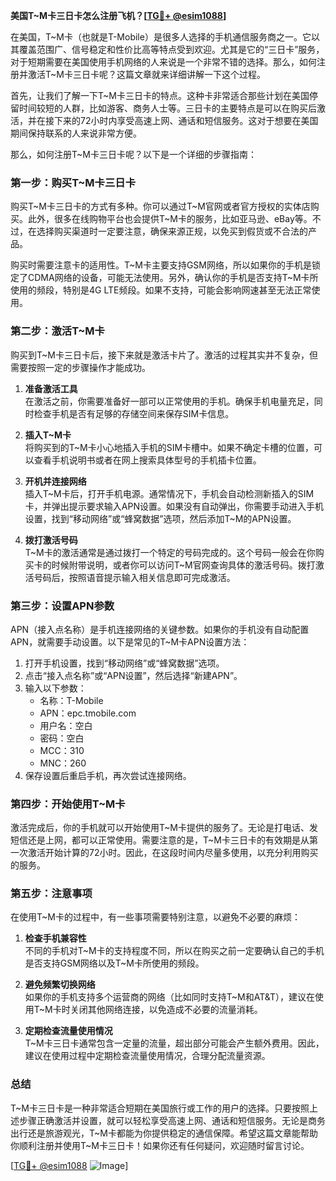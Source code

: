 **美国T~M卡三日卡怎么注册飞机？[[TG💪+ @esim1088](https://t.me/s/esim1088)]**

在美国，T~M卡（也就是T-Mobile）是很多人选择的手机通信服务商之一。它以其覆盖范围广、信号稳定和性价比高等特点受到欢迎。尤其是它的“三日卡”服务，对于短期需要在美国使用手机网络的人来说是一个非常不错的选择。那么，如何注册并激活T~M卡三日卡呢？这篇文章就来详细讲解一下这个过程。

首先，让我们了解一下T~M卡三日卡的特点。这种卡非常适合那些计划在美国停留时间较短的人群，比如游客、商务人士等。三日卡的主要特点是可以在购买后激活，并在接下来的72小时内享受高速上网、通话和短信服务。这对于想要在美国期间保持联系的人来说非常方便。

那么，如何注册T~M卡三日卡呢？以下是一个详细的步骤指南：

### **第一步：购买T~M卡三日卡**
购买T~M卡三日卡的方式有多种。你可以通过T~M官网或者官方授权的实体店购买。此外，很多在线购物平台也会提供T~M卡的服务，比如亚马逊、eBay等。不过，在选择购买渠道时一定要注意，确保来源正规，以免买到假货或不合法的产品。

购买时需要注意卡的适用性。T~M卡主要支持GSM网络，所以如果你的手机是锁定了CDMA网络的设备，可能无法使用。另外，确认你的手机是否支持T~M卡所使用的频段，特别是4G LTE频段。如果不支持，可能会影响网速甚至无法正常使用。

### **第二步：激活T~M卡**
购买到T~M卡三日卡后，接下来就是激活卡片了。激活的过程其实并不复杂，但需要按照一定的步骤操作才能成功。

1. **准备激活工具**  
   在激活之前，你需要准备好一部可以正常使用的手机。确保手机电量充足，同时检查手机是否有足够的存储空间来保存SIM卡信息。

2. **插入T~M卡**  
   将购买到的T~M卡小心地插入手机的SIM卡槽中。如果不确定卡槽的位置，可以查看手机说明书或者在网上搜索具体型号的手机插卡位置。

3. **开机并连接网络**  
   插入T~M卡后，打开手机电源。通常情况下，手机会自动检测新插入的SIM卡，并弹出提示要求输入APN设置。如果没有自动弹出，你需要手动进入手机设置，找到“移动网络”或“蜂窝数据”选项，然后添加T~M的APN设置。

4. **拨打激活号码**  
   T~M卡的激活通常是通过拨打一个特定的号码完成的。这个号码一般会在你购买卡的时候附带说明，或者你可以访问T~M官网查询具体的激活号码。拨打激活号码后，按照语音提示输入相关信息即可完成激活。

### **第三步：设置APN参数**
APN（接入点名称）是手机连接网络的关键参数。如果你的手机没有自动配置APN，就需要手动设置。以下是常见的T~M卡APN设置方法：

1. 打开手机设置，找到“移动网络”或“蜂窝数据”选项。
2. 点击“接入点名称”或“APN设置”，然后选择“新建APN”。
3. 输入以下参数：
   - 名称：T-Mobile
   - APN：epc.tmobile.com
   - 用户名：空白
   - 密码：空白
   - MCC：310
   - MNC：260
4. 保存设置后重启手机，再次尝试连接网络。

### **第四步：开始使用T~M卡**
激活完成后，你的手机就可以开始使用T~M卡提供的服务了。无论是打电话、发短信还是上网，都可以正常使用。需要注意的是，T~M卡三日卡的有效期是从第一次激活开始计算的72小时。因此，在这段时间内尽量多使用，以充分利用购买的服务。

### **第五步：注意事项**
在使用T~M卡的过程中，有一些事项需要特别注意，以避免不必要的麻烦：

1. **检查手机兼容性**  
   不同的手机对T~M卡的支持程度不同，所以在购买之前一定要确认自己的手机是否支持GSM网络以及T~M卡所使用的频段。

2. **避免频繁切换网络**  
   如果你的手机支持多个运营商的网络（比如同时支持T~M和AT&T），建议在使用T~M卡时关闭其他网络连接，以免造成不必要的流量消耗。

3. **定期检查流量使用情况**  
   T~M卡三日卡通常包含一定量的流量，超出部分可能会产生额外费用。因此，建议在使用过程中定期检查流量使用情况，合理分配流量资源。

### **总结**
T~M卡三日卡是一种非常适合短期在美国旅行或工作的用户的选择。只要按照上述步骤正确激活并设置，就可以轻松享受高速上网、通话和短信服务。无论是商务出行还是旅游观光，T~M卡都能为你提供稳定的通信保障。希望这篇文章能帮助你顺利注册并使用T~M卡三日卡！如果你还有任何疑问，欢迎随时留言讨论。

[[TG💪+ @esim1088](https://t.me/s/esim1088) ![Image](https://i.postimg.cc/4NQfJmqS/Snipaste-2025-05-13-00-14-12.png)]
